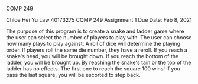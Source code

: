 COMP 249

Chloe Hei Yu Law
40173275
COMP 249 Assignment 1
Due Date: Feb 8, 2021

The purpose of this program is to create a snake and ladder game where the user can select the number of players to play with.
The user can choose how many plays to play against. 
A roll of dice will determine the playing order. If players roll the same die number, they have a reroll.
If you reach a snake's head, you will be brought down. 
If you reach the bottom of the ladder, you will be brought up.
By reaching the snake's tain or the top of the ladder has no effects.
The first one to reach the square 100 wins!
If you pass the last square, you will be escorted to step back.
